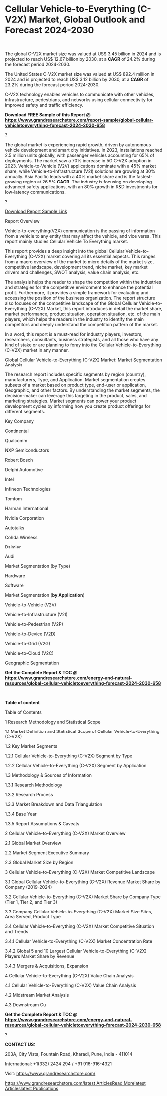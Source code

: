 <h1>Cellular Vehicle-to-Everything (C-V2X) Market, Global Outlook and Forecast 2024-2030</h1><br/><p>The global C-V2X market size was valued at US$ 3.45 billion in 2024 and is projected to reach US$ 12.67 billion by 2030, at a <strong>CAGR</strong> of 24.2% during the forecast period 2024-2030.</p>
 
 
 
 <p>The United States C-V2X market size was valued at US$ 892.4 million in 2024 and is projected to reach US$ 3.12 billion by 2030, at a <strong>CAGR</strong> of 23.2% during the forecast period 2024-2030.</p>
 
 
 
 <p>C-V2X technology enables vehicles to communicate with other vehicles, infrastructure, pedestrians, and networks using cellular connectivity for improved safety and traffic efficiency.</p>
 
 
 
 <div><b>Download FREE Sample of this Report @ <a href="https://www.grandresearchstore.com/report-sample/global-cellular-vehicletoeverything-forecast-2024-2030-658">https://www.grandresearchstore.com/report-sample/global-cellular-vehicletoeverything-forecast-2024-2030-658</a></b></div>
 
 
 
 <p>? </p>
 
 
 
 <p>The global market is experiencing rapid growth, driven by autonomous vehicle development and smart city initiatives. In 2023, installations reached 2.5 million units globally, with passenger vehicles accounting for 65% of deployments. The market saw a 70% increase in 5G C-V2X adoption in 2023. Vehicle-to-Vehicle (V2V) applications dominate with a 45% market share, while Vehicle-to-Infrastructure (V2I) solutions are growing at 30% annually. Asia Pacific leads with a 40% market share and is the fastest-growing region at 26.5% <strong>CAGR</strong>. The industry is focusing on developing advanced safety applications, with an 80% growth in R&D investments for low-latency communications.</p>
 
 
 
 <p>? </p>
 
 
 
 <p><a href="https://www.grandresearchstore.com/mr-admin/report-sample/global-cellular-vehicletoeverything-forecast-2024-2030-658">Download Report Sample Link</a></p>
 
 
 
 <p>Report Overview</p>
 
 
 
 <p>Vehicle-to-everything(V2X) communication is the passing of information from a vehicle to any entity that may affect the vehicle, and vice versa. This report mainly studies Cellular Vehicle To Everything market.</p>
 
 
 
 <p>This report provides a deep insight into the global Cellular Vehicle-to-Everything (C-V2X) market covering all its essential aspects. This ranges from a macro overview of the market to micro details of the market size, competitive landscape, development trend, niche market, key market drivers and challenges, SWOT analysis, value chain analysis, etc.</p>
 
 
 
 <p>The analysis helps the reader to shape the competition within the industries and strategies for the competitive environment to enhance the potential profit. Furthermore, it provides a simple framework for evaluating and accessing the position of the business organization. The report structure also focuses on the competitive landscape of the Global Cellular Vehicle-to-Everything (C-V2X) Market, this report introduces in detail the market share, market performance, product situation, operation situation, etc. of the main players, which helps the readers in the industry to identify the main competitors and deeply understand the competition pattern of the market.</p>
 
 
 
 <p>In a word, this report is a must-read for industry players, investors, researchers, consultants, business strategists, and all those who have any kind of stake or are planning to foray into the Cellular Vehicle-to-Everything (C-V2X) market in any manner.</p>
 
 
 
 <p>Global Cellular Vehicle-to-Everything (C-V2X) Market: Market Segmentation Analysis</p>
 
 
 
 <p>The research report includes specific segments by region (country), manufacturers, Type, and Application. Market segmentation creates subsets of a market based on product type, end-user or application, Geographic, and other factors. By understanding the market segments, the decision-maker can leverage this targeting in the product, sales, and marketing strategies. Market segments can power your product development cycles by informing how you create product offerings for different segments.</p>
 
 
 
 <p>Key Company</p>
 
 
 
 <p>Continental</p>
 
 
 
 <p>Qualcomm</p>
 
 
 
 <p>NXP Semiconductors</p>
 
 
 
 <p>Robert Bosch</p>
 
 
 
 <p>Delphi Automotive</p>
 
 
 
 <p>Intel</p>
 
 
 
 <p>Infineon Technologies</p>
 
 
 
 <p>Tomtom</p>
 
 
 
 <p>Harman International</p>
 
 
 
 <p>Nvidia Corporation</p>
 
 
 
 <p>Autotalks</p>
 
 
 
 <p>Cohda Wireless</p>
 
 
 
 <p>Daimler</p>
 
 
 
 <p>Audi</p>
 
 
 
 <p>Market Segmentation (by Type)</p>
 
 
 
 <p>Hardware</p>
 
 
 
 <p>Software</p>
 
 
 
 <p>Market Segmentation (<strong>by Application</strong>)</p>
 
 
 
 <p>Vehicle-to-Vehicle (V2V)</p>
 
 
 
 <p>Vehicle-to-Infrastructure (V2I)</p>
 
 
 
 <p>Vehicle-to-Pedestrian (V2P)</p>
 
 
 
 <p>Vehicle-to-Device (V2D)</p>
 
 
 
 <p>Vehicle-to-Grid (V2G)</p>
 
 
 
 <p>Vehicle-to-Cloud (V2C)</p>
 
 
 
 <p>Geographic Segmentation</p>
 
 
 
 <div><b>Get the Complete Report & TOC @ <a href="https://www.grandresearchstore.com/energy-and-natural-resources/global-cellular-vehicletoeverything-forecast-2024-2030-658">https://www.grandresearchstore.com/energy-and-natural-resources/global-cellular-vehicletoeverything-forecast-2024-2030-658</a></b></div>
 
 
 
 <p><br />
 
 <b>Table of content</b></p>
 
 
 
 <p>Table of Contents<br />
 
 1 Research Methodology and Statistical Scope<br />
 
 1.1 Market Definition and Statistical Scope of Cellular Vehicle-to-Everything (C-V2X)<br />
 
 1.2 Key Market Segments<br />
 
 1.2.1 Cellular Vehicle-to-Everything (C-V2X) Segment by Type<br />
 
 1.2.2 Cellular Vehicle-to-Everything (C-V2X) Segment by Application<br />
 
 1.3 Methodology & Sources of Information<br />
 
 1.3.1 Research Methodology<br />
 
 1.3.2 Research Process<br />
 
 1.3.3 Market Breakdown and Data Triangulation<br />
 
 1.3.4 Base Year<br />
 
 1.3.5 Report Assumptions & Caveats<br />
 
 2 Cellular Vehicle-to-Everything (C-V2X) Market Overview<br />
 
 2.1 Global Market Overview<br />
 
 2.2 Market Segment Executive Summary<br />
 
 2.3 Global Market Size by Region<br />
 
 3 Cellular Vehicle-to-Everything (C-V2X) Market Competitive Landscape<br />
 
 3.1 Global Cellular Vehicle-to-Everything (C-V2X) Revenue Market Share by Company (2019-2024)<br />
 
 3.2 Cellular Vehicle-to-Everything (C-V2X) Market Share by Company Type (Tier 1, Tier 2, and Tier 3)<br />
 
 3.3 Company Cellular Vehicle-to-Everything (C-V2X) Market Size Sites, Area Served, Product Type<br />
 
 3.4 Cellular Vehicle-to-Everything (C-V2X) Market Competitive Situation and Trends<br />
 
 3.4.1 Cellular Vehicle-to-Everything (C-V2X) Market Concentration Rate<br />
 
 3.4.2 Global 5 and 10 Largest Cellular Vehicle-to-Everything (C-V2X) Players Market Share by Revenue<br />
 
 3.4.3 Mergers & Acquisitions, Expansion<br />
 
 4 Cellular Vehicle-to-Everything (C-V2X) Value Chain Analysis<br />
 
 4.1 Cellular Vehicle-to-Everything (C-V2X) Value Chain Analysis<br />
 
 4.2 Midstream Market Analysis<br />
 
 4.3 Downstream Cu</p>
 
 
 
 <div><b>Get the Complete Report & TOC @ <a href="https://www.grandresearchstore.com/energy-and-natural-resources/global-cellular-vehicletoeverything-forecast-2024-2030-658">https://www.grandresearchstore.com/energy-and-natural-resources/global-cellular-vehicletoeverything-forecast-2024-2030-658</a></b></div>
 
 
 
 <p>? </p>
 
 
 
 <p><b>CONTACT US:</b><br />
 
 203A, City Vista, Fountain Road, Kharadi, Pune, India - 411014<br />
 
 International: +1(332) 2424 294 / +91 916-916-4321<br />
 
 Visit: <a href="https://www.grandresearchstore.com/">https://www.grandresearchstore.com/</a><br />
 
 <a href="https://gyeongbokgung.com">https://www.grandresearchstore.com/</a><a href="https://hallyeomaritime.com">latest Articles</a><a href="https://jingwansa.com">Read More</a><a href="https://nguoiviet.jp/">latest Articles</a><a href="https://www.intelmarketresearch.com/">latest Publications</a></p>